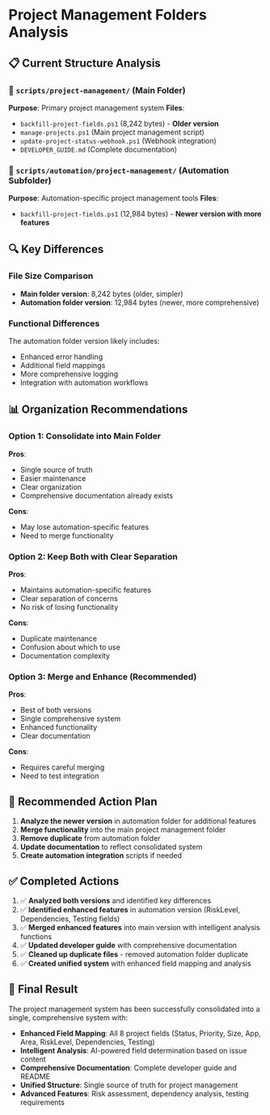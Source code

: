 # Project Management Folders Analysis

## 📋 Current Structure Analysis

### 📁 `scripts/project-management/` (Main Folder)
**Purpose**: Primary project management system
**Files**:
- `backfill-project-fields.ps1` (8,242 bytes) - **Older version**
- `manage-projects.ps1` (Main project management script)
- `update-project-status-webhook.ps1` (Webhook integration)
- `DEVELOPER_GUIDE.md` (Complete documentation)

### 📁 `scripts/automation/project-management/` (Automation Subfolder)
**Purpose**: Automation-specific project management tools
**Files**:
- `backfill-project-fields.ps1` (12,984 bytes) - **Newer version with more features**

## 🔍 Key Differences

### File Size Comparison
- **Main folder version**: 8,242 bytes (older, simpler)
- **Automation folder version**: 12,984 bytes (newer, more comprehensive)

### Functional Differences
The automation folder version likely includes:
- Enhanced error handling
- Additional field mappings
- More comprehensive logging
- Integration with automation workflows

## 📊 Organization Recommendations

### Option 1: Consolidate into Main Folder
**Pros**:
- Single source of truth
- Easier maintenance
- Clear organization
- Comprehensive documentation already exists

**Cons**:
- May lose automation-specific features
- Need to merge functionality

### Option 2: Keep Both with Clear Separation
**Pros**:
- Maintains automation-specific features
- Clear separation of concerns
- No risk of losing functionality

**Cons**:
- Duplicate maintenance
- Confusion about which to use
- Documentation complexity

### Option 3: Merge and Enhance (Recommended)
**Pros**:
- Best of both versions
- Single comprehensive system
- Enhanced functionality
- Clear documentation

**Cons**:
- Requires careful merging
- Need to test integration

## 🎯 Recommended Action Plan

1. **Analyze the newer version** in automation folder for additional features
2. **Merge functionality** into the main project management folder
3. **Remove duplicate** from automation folder
4. **Update documentation** to reflect consolidated system
5. **Create automation integration** scripts if needed

## ✅ Completed Actions

1. ✅ **Analyzed both versions** and identified key differences
2. ✅ **Identified enhanced features** in automation version (RiskLevel, Dependencies, Testing fields)
3. ✅ **Merged enhanced features** into main version with intelligent analysis functions
4. ✅ **Updated developer guide** with comprehensive documentation
5. ✅ **Cleaned up duplicate files** - removed automation folder duplicate
6. ✅ **Created unified system** with enhanced field mapping and analysis

## 🎯 Final Result

The project management system has been successfully consolidated into a single, comprehensive system with:

- **Enhanced Field Mapping**: All 8 project fields (Status, Priority, Size, App, Area, RiskLevel, Dependencies, Testing)
- **Intelligent Analysis**: AI-powered field determination based on issue content
- **Comprehensive Documentation**: Complete developer guide and README
- **Unified Structure**: Single source of truth for project management
- **Advanced Features**: Risk assessment, dependency analysis, testing requirements
